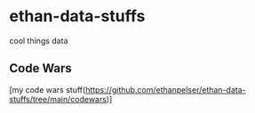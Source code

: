 # ethan-data-stuffs
cool things data

## Code Wars
[my code wars stuff(https://github.com/ethanpelser/ethan-data-stuffs/tree/main/codewars)]
